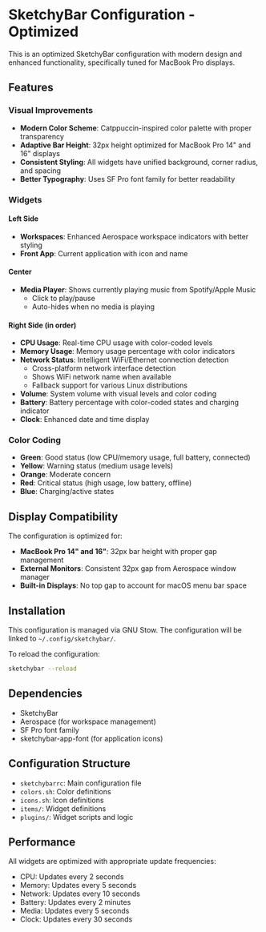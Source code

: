 # SketchyBar Configuration - Optimized

This is an optimized SketchyBar configuration with modern design and enhanced functionality, specifically tuned for MacBook Pro displays.

## Features

### Visual Improvements
- **Modern Color Scheme**: Catppuccin-inspired color palette with proper transparency
- **Adaptive Bar Height**: 32px height optimized for MacBook Pro 14" and 16" displays
- **Consistent Styling**: All widgets have unified background, corner radius, and spacing
- **Better Typography**: Uses SF Pro font family for better readability

### Widgets

#### Left Side
- **Workspaces**: Enhanced Aerospace workspace indicators with better styling
- **Front App**: Current application with icon and name

#### Center
- **Media Player**: Shows currently playing music from Spotify/Apple Music
  - Click to play/pause
  - Auto-hides when no media is playing

#### Right Side (in order)
- **CPU Usage**: Real-time CPU usage with color-coded levels
- **Memory Usage**: Memory usage percentage with color indicators
- **Network Status**: Intelligent WiFi/Ethernet connection detection
  - Cross-platform network interface detection
  - Shows WiFi network name when available
  - Fallback support for various Linux distributions
- **Volume**: System volume with visual levels and color coding
- **Battery**: Battery percentage with color-coded states and charging indicator
- **Clock**: Enhanced date and time display

### Color Coding
- **Green**: Good status (low CPU/memory usage, full battery, connected)
- **Yellow**: Warning status (medium usage levels)
- **Orange**: Moderate concern
- **Red**: Critical status (high usage, low battery, offline)
- **Blue**: Charging/active states

## Display Compatibility

The configuration is optimized for:
- **MacBook Pro 14" and 16"**: 32px bar height with proper gap management
- **External Monitors**: Consistent 32px gap from Aerospace window manager
- **Built-in Displays**: No top gap to account for macOS menu bar space

## Installation

This configuration is managed via GNU Stow. The configuration will be linked to `~/.config/sketchybar/`.

To reload the configuration:
```bash
sketchybar --reload
```

## Dependencies

- SketchyBar
- Aerospace (for workspace management)  
- SF Pro font family
- sketchybar-app-font (for application icons)

## Configuration Structure

- `sketchybarrc`: Main configuration file
- `colors.sh`: Color definitions
- `icons.sh`: Icon definitions
- `items/`: Widget definitions
- `plugins/`: Widget scripts and logic

## Performance

All widgets are optimized with appropriate update frequencies:
- CPU: Updates every 2 seconds
- Memory: Updates every 5 seconds  
- Network: Updates every 10 seconds
- Battery: Updates every 2 minutes
- Media: Updates every 5 seconds
- Clock: Updates every 30 seconds